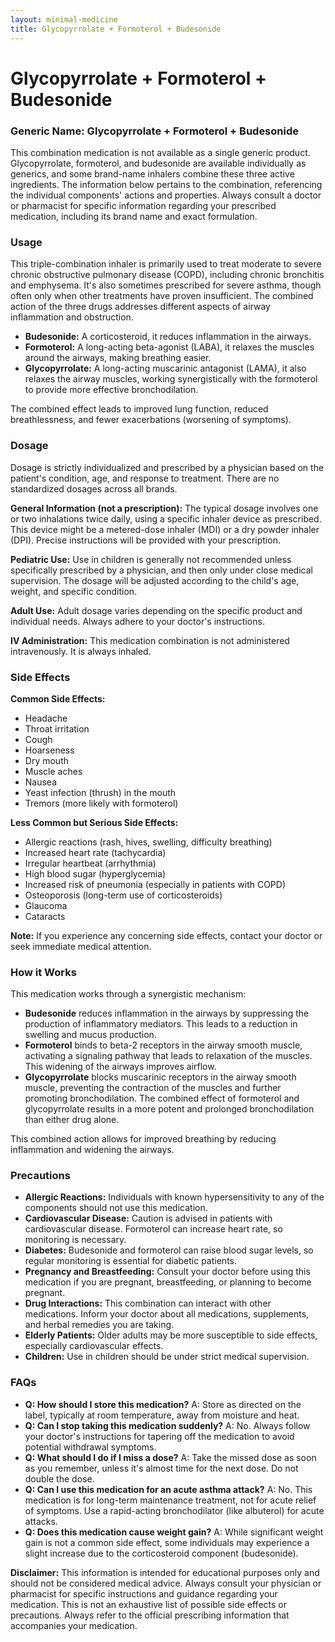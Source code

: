 ```yaml
---
layout: minimal-medicine
title: Glycopyrrolate + Formoterol + Budesonide
---
```


# Glycopyrrolate + Formoterol + Budesonide
### Generic Name: Glycopyrrolate + Formoterol + Budesonide

This combination medication is not available as a single generic product.  Glycopyrrolate, formoterol, and budesonide are available individually as generics, and some brand-name inhalers combine these three active ingredients.  The information below pertains to the combination, referencing the individual components' actions and properties.  Always consult a doctor or pharmacist for specific information regarding your prescribed medication, including its brand name and exact formulation.

### Usage

This triple-combination inhaler is primarily used to treat moderate to severe chronic obstructive pulmonary disease (COPD), including chronic bronchitis and emphysema.  It's also sometimes prescribed for severe asthma, though often only when other treatments have proven insufficient.  The combined action of the three drugs addresses different aspects of airway inflammation and obstruction.

* **Budesonide:** A corticosteroid, it reduces inflammation in the airways.
* **Formoterol:** A long-acting beta-agonist (LABA), it relaxes the muscles around the airways, making breathing easier.
* **Glycopyrrolate:** A long-acting muscarinic antagonist (LAMA), it also relaxes the airway muscles, working synergistically with the formoterol to provide more effective bronchodilation.

The combined effect leads to improved lung function, reduced breathlessness, and fewer exacerbations (worsening of symptoms).

### Dosage

Dosage is strictly individualized and prescribed by a physician based on the patient's condition, age, and response to treatment.  There are no standardized dosages across all brands.  

**General Information (not a prescription):**  The typical dosage involves one or two inhalations twice daily, using a specific inhaler device as prescribed.  This device might be a metered-dose inhaler (MDI) or a dry powder inhaler (DPI).  Precise instructions will be provided with your prescription.  

**Pediatric Use:**  Use in children is generally not recommended unless specifically prescribed by a physician, and then only under close medical supervision.  The dosage will be adjusted according to the child's age, weight, and specific condition.

**Adult Use:**  Adult dosage varies depending on the specific product and individual needs.  Always adhere to your doctor's instructions.

**IV Administration:**  This medication combination is not administered intravenously.  It is always inhaled.

### Side Effects

**Common Side Effects:**

* Headache
* Throat irritation
* Cough
* Hoarseness
* Dry mouth
* Muscle aches
* Nausea
* Yeast infection (thrush) in the mouth
* Tremors (more likely with formoterol)

**Less Common but Serious Side Effects:**

* Allergic reactions (rash, hives, swelling, difficulty breathing)
* Increased heart rate (tachycardia)
* Irregular heartbeat (arrhythmia)
* High blood sugar (hyperglycemia)
* Increased risk of pneumonia (especially in patients with COPD)
* Osteoporosis (long-term use of corticosteroids)
* Glaucoma
* Cataracts

**Note:**  If you experience any concerning side effects, contact your doctor or seek immediate medical attention.

### How it Works

This medication works through a synergistic mechanism:

* **Budesonide** reduces inflammation in the airways by suppressing the production of inflammatory mediators.  This leads to a reduction in swelling and mucus production.
* **Formoterol** binds to beta-2 receptors in the airway smooth muscle, activating a signaling pathway that leads to relaxation of the muscles. This widening of the airways improves airflow.
* **Glycopyrrolate** blocks muscarinic receptors in the airway smooth muscle, preventing the contraction of the muscles and further promoting bronchodilation. The combined effect of formoterol and glycopyrrolate results in a more potent and prolonged bronchodilation than either drug alone.

This combined action allows for improved breathing by reducing inflammation and widening the airways.

### Precautions

* **Allergic Reactions:**  Individuals with known hypersensitivity to any of the components should not use this medication.
* **Cardiovascular Disease:**  Caution is advised in patients with cardiovascular disease.  Formoterol can increase heart rate, so monitoring is necessary.
* **Diabetes:**  Budesonide and formoterol can raise blood sugar levels, so regular monitoring is essential for diabetic patients.
* **Pregnancy and Breastfeeding:**  Consult your doctor before using this medication if you are pregnant, breastfeeding, or planning to become pregnant.
* **Drug Interactions:**  This combination can interact with other medications.  Inform your doctor about all medications, supplements, and herbal remedies you are taking.
* **Elderly Patients:**  Older adults may be more susceptible to side effects, especially cardiovascular effects.
* **Children:** Use in children should be under strict medical supervision.


### FAQs

* **Q: How should I store this medication?**  A: Store as directed on the label, typically at room temperature, away from moisture and heat.
* **Q: Can I stop taking this medication suddenly?** A: No.  Always follow your doctor's instructions for tapering off the medication to avoid potential withdrawal symptoms.
* **Q: What should I do if I miss a dose?**  A: Take the missed dose as soon as you remember, unless it's almost time for the next dose.  Do not double the dose.
* **Q: Can I use this medication for an acute asthma attack?** A: No.  This medication is for long-term maintenance treatment, not for acute relief of symptoms.  Use a rapid-acting bronchodilator (like albuterol) for acute attacks.
* **Q: Does this medication cause weight gain?** A:  While significant weight gain is not a common side effect, some individuals may experience a slight increase due to the corticosteroid component (budesonide).


**Disclaimer:** This information is intended for educational purposes only and should not be considered medical advice.  Always consult your physician or pharmacist for specific instructions and guidance regarding your medication.  This is not an exhaustive list of possible side effects or precautions.  Always refer to the official prescribing information that accompanies your medication.
